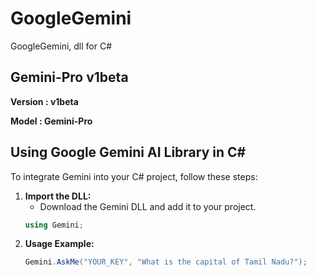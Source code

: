 # GoogleGemini
GoogleGemini, dll for C#


## Gemini-Pro v1beta
**Version : v1beta**

**Model   : Gemini-Pro**

## Using Google Gemini AI Library in C#

To integrate Gemini into your C# project, follow these steps:

1. **Import the DLL:**
   - Download the Gemini DLL and add it to your project.
   ```csharp
   using Gemini;

2. **Usage Example:**
   ```csharp
   Gemini.AskMe("YOUR_KEY", "What is the capital of Tamil Nadu?");


